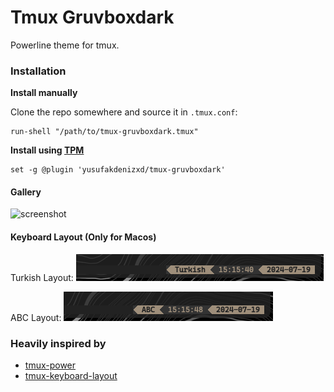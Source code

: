 # Tmux Gruvboxdark

Powerline theme for tmux.

### Installation

**Install manually**

Clone the repo somewhere and source it in `.tmux.conf`:

```tmux
run-shell "/path/to/tmux-gruvboxdark.tmux"
```

**Install using [TPM](https://github.com/tmux-plugins/tpm)**

```tmux
set -g @plugin 'yusufakdenizxd/tmux-gruvboxdark'
```

#### Gallery

![screenshot](screenshot.png)

#### Keyboard Layout (Only for Macos)

Turkish Layout:
![turkish](screenshots/turkish.png)

ABC Layout:
![abc](screenshots/abc.png)

### Heavily inspired by

- [tmux-power](https://github.com/wfxr/tmux-power)
- [tmux-keyboard-layout](https://github.com/imomaliev/tmux-keyboard-layout)
